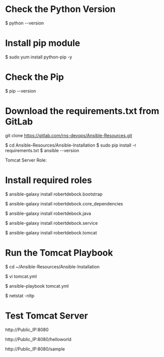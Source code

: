 # Check the Python Version
$ python --version

# Install pip module
$ sudo yum install python-pip -y

# Check the Pip 
$ pip --version

# Download the requirements.txt from GitLab
git clone https://gitlab.com/rns-devops/Ansible-Resources.git

$ cd Ansible-Resources/Ansible-Installation
$ sudo pip install -r requirements.txt
$ ansible --version

Tomcat Server Role:

# Install required roles

$ ansible-galaxy install robertdebock.bootstrap

$ ansible-galaxy install robertdebock.core_dependencies

$ ansible-galaxy install robertdebock.java

$ ansible-galaxy install robertdebock.service

$ ansible-galaxy install robertdebock.tomcat

# Run the Tomcat Playbook
$ cd ~/Ansible-Resources/Ansible-Installation

$ vi tomcat.yml

$ ansible-playbook tomcat.yml

$ netstat -nltp

# Test Tomcat Server

http://Public_IP:8080

http://Public_IP:8080/helloworld

http://Public_IP:8080/sample
